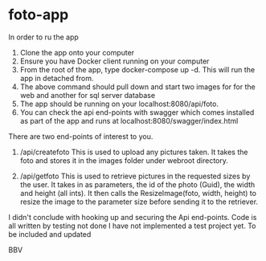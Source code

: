 # foto-app
In order to ru the app

1. Clone the app onto your computer
2. Ensure you have Docker client running on your computer
3. From the root of the app, type docker-compose up -d. This will run the app in detached from.
4. The above command should pull down and start two images for for the web and another for sql server database
5. The app should be running on your localhost:8080/api/foto.
6. You can check the api end-points with swagger which comes installed as part of the app and runs at localhost:8080/swagger/index.html

There are two end-points of interest to you.
1. /api/createfoto
  This is used to upload any pictures taken. It takes the foto and stores it in the images folder under webroot directory.

2. /api/getfoto
  This is used to retrieve pictures in the requested sizes by the user.
  It takes in as parameters, the id of the photo (Guid), the width and height (all ints).
  It then calls the ResizeImage(foto, width, height) to resize the image to the parameter size before sending it to the 
  retriever.

I didn't conclude with hooking up and securing the Api end-points. Code is all written by testing not done
I have not implemented a test project yet. To be included and updated

BBV
